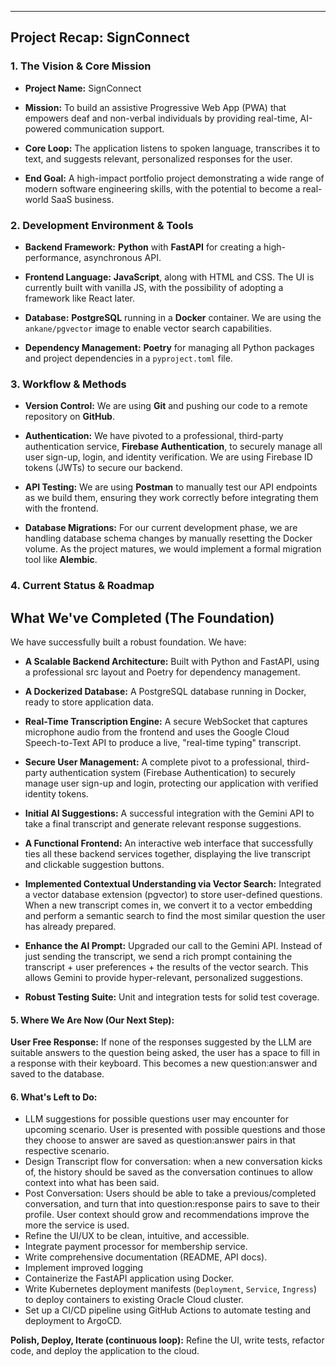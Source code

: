 
---

## Project Recap: SignConnect

### **1. The Vision & Core Mission**

- **Project Name:** SignConnect
    
- **Mission:** To build an assistive Progressive Web App (PWA) that empowers deaf and non-verbal individuals by providing real-time, AI-powered communication support.
    
- **Core Loop:** The application listens to spoken language, transcribes it to text, and suggests relevant, personalized responses for the user.
    
- **End Goal:** A high-impact portfolio project demonstrating a wide range of modern software engineering skills, with the potential to become a real-world SaaS business.
    

### **2. Development Environment & Tools**

- **Backend Framework:** **Python** with **FastAPI** for creating a high-performance, asynchronous API.
    
- **Frontend Language:** **JavaScript**, along with HTML and CSS. The UI is currently built with vanilla JS, with the possibility of adopting a framework like React later.
    
- **Database:** **PostgreSQL** running in a **Docker** container. We are using the `ankane/pgvector` image to enable vector search capabilities.
    
- **Dependency Management:** **Poetry** for managing all Python packages and project dependencies in a `pyproject.toml` file.

### **3. Workflow & Methods**

- **Version Control:** We are using **Git** and pushing our code to a remote repository on **GitHub**.
    
- **Authentication:** We have pivoted to a professional, third-party authentication service, **Firebase Authentication**, to securely manage all user sign-up, login, and identity verification. We are using Firebase ID tokens (JWTs) to secure our backend.
    
- **API Testing:** We are using **Postman** to manually test our API endpoints as we build them, ensuring they work correctly before integrating them with the frontend.
    
- **Database Migrations:** For our current development phase, we are handling database schema changes by manually resetting the Docker volume. As the project matures, we would implement a formal migration tool like **Alembic**.


### **4. Current Status & Roadmap**

## What We've Completed (The Foundation)

We have successfully built a robust foundation. We have:

- **A Scalable Backend Architecture:** Built with Python and FastAPI, using a professional src layout and Poetry for dependency management.
    
- **A Dockerized Database:** A PostgreSQL database running in Docker, ready to store application data.
    
- **Real-Time Transcription Engine:** A secure WebSocket that captures microphone audio from the frontend and uses the Google Cloud Speech-to-Text API to produce a live, "real-time typing" transcript.
    
- **Secure User Management:** A complete pivot to a professional, third-party authentication system (Firebase Authentication) to securely manage user sign-up and login, protecting our application with verified identity tokens.
    
- **Initial AI Suggestions:** A successful integration with the Gemini API to take a final transcript and generate relevant response suggestions.
    
- **A Functional Frontend:** An interactive web interface that successfully ties all these backend services together, displaying the live transcript and clickable suggestion buttons.

- **Implemented Contextual Understanding via Vector Search:** Integrated a vector database extension (pgvector) to store user-defined questions. When a new transcript comes in, we convert it to a vector embedding and perform a semantic search to find the most similar question the user has already prepared.

- **Enhance the AI Prompt:** Upgraded our call to the Gemini API. Instead of just sending the transcript, we send a rich prompt containing the transcript + user preferences + the results of the vector search. This allows Gemini to provide hyper-relevant, personalized suggestions.

- **Robust Testing Suite:** Unit and integration tests for solid test coverage.
    

#### **5. Where We Are Now (Our Next Step):**

**User Free Response:** If none of the responses suggested by the LLM are suitable answers to the question being asked, the user has a space to fill in a response with their keyboard. This becomes a new question:answer and saved to the database.

#### **6. What's Left to Do:**

- LLM suggestions for possible questions user may encounter for upcoming scenario. User is presented with possible questions and those they choose to answer are saved as question:answer pairs in that respective scenario. 
- Design Transcript flow for conversation: when a new conversation kicks of, the history should be saved as the conversation continues to allow context into what has been said.
- Post Conversation: Users should be able to take a previous/completed conversation, and turn that into question:response pairs to save to their profile. User context should grow and recommendations improve the more the service is used.
- Refine the UI/UX to be clean, intuitive, and accessible.
- Integrate payment processor for membership service.
- Write comprehensive documentation (README, API docs).
- Implement improved logging
- Containerize the FastAPI application using Docker.
- Write Kubernetes deployment manifests (`Deployment`, `Service`, `Ingress`) to deploy containers to existing Oracle Cloud cluster.
- Set up a CI/CD pipeline using GitHub Actions to automate testing and deployment to ArgoCD.

**Polish, Deploy, Iterate (continuous loop):** Refine the UI, write tests, refactor code, and deploy the application to the cloud.
